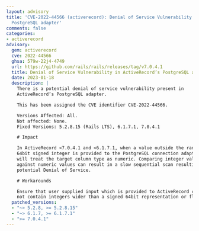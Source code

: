```yaml
---
layout: advisory
title: 'CVE-2022-44566 (activerecord): Denial of Service Vulnerability in ActiveRecord’s
  PostgreSQL adapter'
comments: false
categories:
- activerecord
advisory:
  gem: activerecord
  cve: 2022-44566
  ghsa: 579w-22j4-4749
  url: https://github.com/rails/rails/releases/tag/v7.0.4.1
  title: Denial of Service Vulnerability in ActiveRecord’s PostgreSQL adapter
  date: 2023-01-18
  description: |
    There is a potential denial of service vulnerability present in
    ActiveRecord’s PostgreSQL adapter.

    This has been assigned the CVE identifier CVE-2022-44566.

    Versions Affected: All.
    Not affected: None.
    Fixed Versions: 5.2.8.15 (Rails LTS), 6.1.7.1, 7.0.4.1

    # Impact

    In ActiveRecord <7.0.4.1 and <6.1.7.1, when a value outside the range for a
    64bit signed integer is provided to the PostgreSQL connection adapter, it
    will treat the target column type as numeric. Comparing integer values
    against numeric values can result in a slow sequential scan resulting in
    potential Denial of Service.

    # Workarounds

    Ensure that user supplied input which is provided to ActiveRecord clauses do
    not contain integers wider than a signed 64bit representation or floats.
  patched_versions:
  - "~> 5.2.8, >= 5.2.8.15"
  - "~> 6.1.7, >= 6.1.7.1"
  - ">= 7.0.4.1"
---
```

